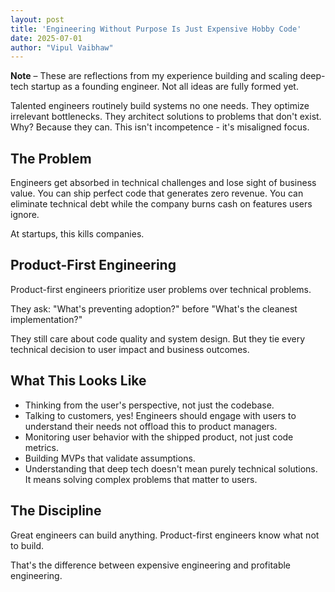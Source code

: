 ```yaml
---
layout: post
title: 'Engineering Without Purpose Is Just Expensive Hobby Code'
date: 2025-07-01
author: "Vipul Vaibhaw"
---
```


**Note** – These are reflections from my experience building and scaling deep-tech startup as a founding engineer. Not all ideas are fully formed yet.

Talented engineers routinely build systems no one needs. They optimize irrelevant bottlenecks. They architect solutions to problems that don't exist.
Why? Because they can. This isn't incompetence - it's misaligned focus.

## The Problem

Engineers get absorbed in technical challenges and lose sight of business value.
You can ship perfect code that generates zero revenue.
You can eliminate technical debt while the company burns cash on features users ignore.

At startups, this kills companies.

## Product-First Engineering

Product-first engineers prioritize user problems over technical problems.

They ask: "What's preventing adoption?" before "What's the cleanest implementation?"

They still care about code quality and system design. But they tie every technical decision to user impact and business outcomes.

## What This Looks Like

- Thinking from the user's perspective, not just the codebase.
- Talking to customers, yes! Engineers should engage with users to understand their needs not offload this to product managers.
- Monitoring user behavior with the shipped product, not just code metrics.
- Building MVPs that validate assumptions.
- Understanding that deep tech doesn't mean purely technical solutions. It means solving complex problems that matter to users.

## The Discipline

Great engineers can build anything. Product-first engineers know what not to build.

That's the difference between expensive engineering and profitable engineering.

